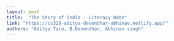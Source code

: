 ```yaml
---
layout: post
title:  "The Story of India - Literacy Rate"
link: "https://cs328-aditya-devendhar-abhinav.netlify.app/"
authors: "Aditya Tare, B.Devendhar, Abhinav singh"
---
```

